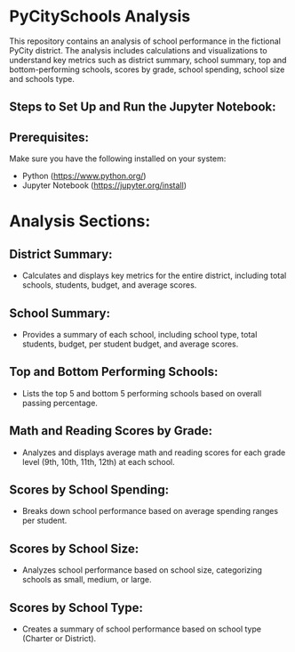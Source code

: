 # PyCitySchools Analysis

This repository contains an analysis of school performance in the fictional PyCity district. The analysis includes calculations and visualizations to understand key metrics such as district summary, school summary, top and bottom-performing schools, scores by grade, school spending, school size and schools type.

## Steps to Set Up and Run the Jupyter Notebook:

## Prerequisites:
Make sure you have the following installed on your system:
- Python (https://www.python.org/)
- Jupyter Notebook (https://jupyter.org/install)

# Analysis Sections:

## District Summary:
- Calculates and displays key metrics for the entire district, including total schools, students, budget, and average scores.
  
## School Summary:
- Provides a summary of each school, including school type, total students, budget, per student budget, and average scores.
  
## Top and Bottom Performing Schools:
- Lists the top 5 and bottom 5 performing schools based on overall passing percentage.
  
## Math and Reading Scores by Grade:
- Analyzes and displays average math and reading scores for each grade level (9th, 10th, 11th, 12th) at each school.

## Scores by School Spending:
- Breaks down school performance based on average spending ranges per student.

## Scores by School Size:
- Analyzes school performance based on school size, categorizing schools as small, medium, or large.

## Scores by School Type:
- Creates a summary of school performance based on school type (Charter or District).
